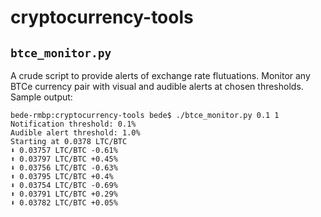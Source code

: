 cryptocurrency-tools
====================

`btce_monitor.py`
-----------------
A crude script to provide alerts of exchange rate flutuations. Monitor any BTCe currency pair with visual and audible alerts at chosen thresholds. Sample output:
```
bede-rmbp:cryptocurrency-tools bede$ ./btce_monitor.py 0.1 1
Notification threshold: 0.1%
Audible alert threshold: 1.0%
Starting at 0.0378 LTC/BTC
⬇ 0.03757 LTC/BTC -0.61%
⬆ 0.03797 LTC/BTC +0.45%
⬇ 0.03756 LTC/BTC -0.63%
⬆ 0.03795 LTC/BTC +0.4%
⬇ 0.03754 LTC/BTC -0.69%
⬆ 0.03791 LTC/BTC +0.29%
⬇ 0.03782 LTC/BTC +0.05%
```
